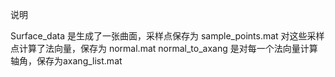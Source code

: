 说明

Surface_data 是生成了一张曲面，采样点保存为 sample_points.mat
对这些采样点计算了法向量，保存为 normal.mat
normal_to_axang 是对每一个法向量计算轴角，保存为axang_list.mat

